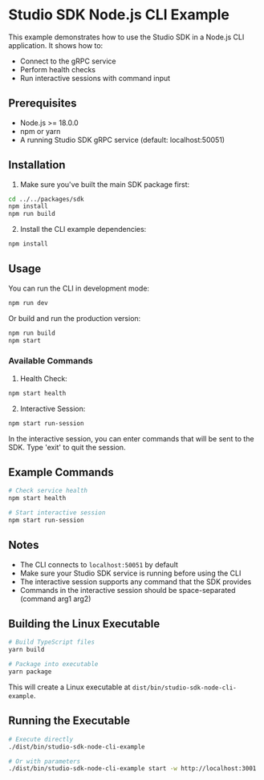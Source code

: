 # Studio SDK Node.js CLI Example

This example demonstrates how to use the Studio SDK in a Node.js CLI application. It shows how to:
- Connect to the gRPC service
- Perform health checks
- Run interactive sessions with command input

## Prerequisites

- Node.js >= 18.0.0
- npm or yarn
- A running Studio SDK gRPC service (default: localhost:50051)

## Installation

1. Make sure you've built the main SDK package first:
```bash
cd ../../packages/sdk
npm install
npm run build
```

2. Install the CLI example dependencies:
```bash
npm install
```

## Usage

You can run the CLI in development mode:
```bash
npm run dev
```

Or build and run the production version:
```bash
npm run build
npm start
```

### Available Commands

1. Health Check:
```bash
npm start health
```

2. Interactive Session:
```bash
npm start run-session
```

In the interactive session, you can enter commands that will be sent to the SDK. Type 'exit' to quit the session.

## Example Commands

```bash
# Check service health
npm start health

# Start interactive session
npm start run-session
```

## Notes

- The CLI connects to `localhost:50051` by default
- Make sure your Studio SDK service is running before using the CLI
- The interactive session supports any command that the SDK provides
- Commands in the interactive session should be space-separated (command arg1 arg2)

## Building the Linux Executable

```bash
# Build TypeScript files
yarn build

# Package into executable
yarn package
```

This will create a Linux executable at `dist/bin/studio-sdk-node-cli-example`.

## Running the Executable

```bash
# Execute directly
./dist/bin/studio-sdk-node-cli-example

# Or with parameters
./dist/bin/studio-sdk-node-cli-example start -w http://localhost:3001
```
